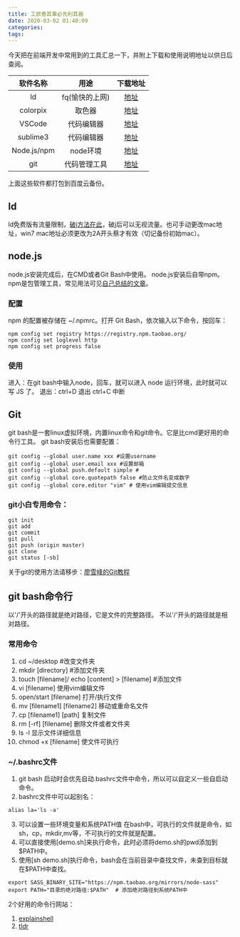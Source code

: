 ```yaml
---
title: 工欲善其事必先利其器
date: 2020-03-02 01:40:09
categories:
tags:
---
```

今天把在前端开发中常用到的工具汇总一下，并附上下载和使用说明地址以供日后查阅。

|软件名称|用途|下载地址|
|:-----:|:--:|:-----:|
|ld|fq(愉快的上网)|[地址](https://getlantern.org/zh_CN/index.html)|
|colorpix|取色器|[地址](https://colorpix.en.softonic.com/)|
|VSCode|代码编辑器|[地址](https://code.visualstudio.com/)|
|sublime3|代码编辑器|[地址](https://www.sublimetext.com/)|
|Node.js/npm|node环境|[地址](https://nodejs.org/en/)|
|git|代码管理工具|[地址](https://git-scm.com/downloads)|

上面这些软件都打包到百度云备份。
## ld
ld免费版有流量限制，[破j方法在此](https://github.com/YoulianBoshi/lantern-vpn)，破j后可以无视流量。也可手动更改mac地址，win7 mac地址必须更改为2A开头蔡才有效（切记备份初始mac）。

## node.js
node.js安装完成后，在CMD或者Git Bash中使用。
node.js安装后自带npm。npm是包管理工具，常见用法可见[自己总结的文章](/2019/10/30/npm常用的命令)。
### 配置
npm 的配置被存储在 ~/.npmrc。打开 Git Bash，依次输入以下命令，按回车：
```
npm config set registry https://registry.npm.taobao.org/
npm config set loglevel http
npm config set progress false

```
### 使用
进入：在git bash中输入node，回车，就可以进入 node 运行环境，此时就可以写 JS 了。
退出：ctrl+D 退出           ctrl+C 中断

## Git
git bash是一套linux虚拟环境，内置linux命令和git命令。它是比cmd更好用的命令行工具。
git bash安装后也需要配置：
```
git config --global user.name xxx #设置username
git config --global user.email xxx #设置邮箱
git config --global push.default simple # 
git config --global core.quotepath false #防止文件名变成数字
git config --global core.editor "vim" # 使用vim编辑提交信息
```
### git小白专用命令：
```
git init
git add
git commit
git pull
git push (origin master)
git clone
git status [-sb]
```
关于git的使用方法请移步：[廖雪峰的Git教程](https://www.liaoxuefeng.com/wiki/896043488029600)

## git bash命令行
以'/'开头的路径就是绝对路径，它是文件的完整路径。
不以'/'开头的路径就是相对路径。
### 常用命令
1. cd ~/desktop   #改变文件夹
2. mkdir [directory] #添加文件夹
3. touch [filename]/ echo [content] > [filename] #添加文件
4. vi [filename] 使用vim编辑文件
5. open/start [filename] 打开/执行文件
6. mv [filename1] [filename2] 移动或重命名文件
7. cp [filename1] [path] 复制文件
8. rm [-rf] [filename] 删除文件或者文件夹
9. ls -l  显示文件详细信息
10. chmod +x [filename] 使文件可执行

### ~/.bashrc文件
1. git bash 启动时会优先自动.bashrc文件中命令，所以可以自定义一些自启动命令。
2. bashrc文件中可以起别名：
``` 
alias la='ls -a'
```

3. 可以设置一些环境变量和系统PATH值
在bash中，可执行的文件就是命令，如sh，cp，mkdir,mv等，不可执行的文件就是配置。
1. 可以直接使用[demo.sh]来执行命令，此时必须将demo.sh的pwd添加到$PATH中。
2. 使用[sh demo.sh]执行命令，bash会在当前目录中查找文件，未查到目标就在$PATH中查找。

```
export SASS_BINARY_SITE="https://npm.taobao.org/mirrors/node-sass"
export PATH="目录的绝对路径:$PATH"  # 添加绝对路径到系统PATH中
```
2个好用的命令行网站：
1. [explainshell](https://explainshell.com/)
2. [tldr](https://github.com/tldr-pages/tldr)
